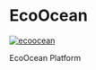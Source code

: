 # EcoOcean
[![ecoocean](https://img.shields.io/endpoint?url=https://dashboard.cypress.io/badge/detailed/2sgwjj/master&style=flat&logo=cypress)](https://dashboard.cypress.io/projects/2sgwjj/runs)

EcoOcean Platform

